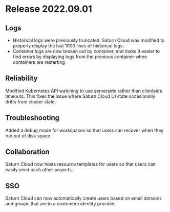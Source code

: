# Release 2022.09.01
## Logs
- Historical logs were previously truncated. Saturn Cloud was modified to properly display the last 1000 lines of historical logs.
- Container logs are now broken out by container, and make it easier to find errors by displaying logs from the previous container when containers are restarting.

## Reliability
Modified Kubernetes API watching to use serverside rather than clientside timeouts. This fixes the issue where Saturn Cloud UI state occasionally drifts from cluster state.

## Troubleshooting
Added a debug mode for workspaces so that users can recover when they run out of disk space.

## Collaboration
Saturn Cloud now hosts resource templates for users so that users can easily send each other projects.

## SSO
Saturn Cloud can now automatically create users based on email domains and groups that are in a customers identity provider.
